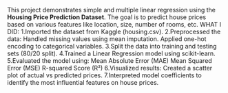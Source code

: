 This project demonstrates simple and multiple linear regression using the **Housing Price Prediction Dataset**.
The goal is to predict house prices based on various features like location, size, number of rooms, etc.
WHAT I DID:
1.Imported the dataset from Kaggle (housing.csv).
2.Preprocessed the data:
Handled missing values using mean imputation.
Applied one-hot encoding to categorical variables.
3.Split the data into training and testing sets (80/20 split).
4.Trained a Linear Regression model using scikit-learn.
5.Evaluated the model using:
Mean Absolute Error (MAE)
Mean Squared Error (MSE)
R-squared Score (R²)
6.Visualized results:
Created a scatter plot of actual vs predicted prices.
7.Interpreted model coefficients to identify the most influential features on house prices.
